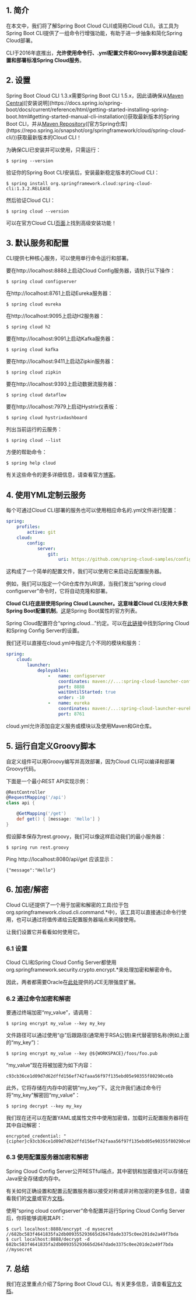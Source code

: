 ## 1. 简介

在本文中，我们将了解Spring Boot Cloud CLI(或简称Cloud CLI)。该工具为Spring Boot CLI提供了一组命令行增强功能，有助于进一步抽象和简化Spring Cloud部署。

CLI于2016年底推出，**允许使用命令行、.yml配置文件和Groovy脚本快速自动配置和部署标准Spring Cloud服务**。

## 2. 设置

Spring Boot Cloud CLI 1.3.x需要Spring Boot CLI 1.5.x，因此请确保从[Maven Central](https://search.maven.org/classic/#search|ga|1|a%3A"spring-boot-cli")([安装说明](https://docs.spring.io/spring-boot/docs/current/reference/html/getting-started-installing-spring-boot.html#getting-started-manual-cli-installation))获取最新版本的Spring Boot CLI，并从[Maven Repository](https://search.maven.org/classic/#search|ga|1|a%3A"spring-cloud-cli")([官方Spring仓库](https://repo.spring.io/snapshot/org/springframework/cloud/spring-cloud-cli/))获取最新版本的Cloud CLI！

为确保CLI已安装并可以使用，只需运行：

```shell
$ spring --version
```

验证你的Spring Boot CLI安装后，安装最新稳定版本的Cloud CLI：

```shell
$ spring install org.springframework.cloud:spring-cloud-cli:1.3.2.RELEASE
```

然后验证Cloud CLI：

```shell
$ spring cloud --version
```

可以在官方Cloud CLI[页面](https://cloud.spring.io/spring-cloud-cli/)上找到高级安装功能！

## 3. 默认服务和配置

CLI提供七种核心服务，可以使用单行命令运行和部署。

要在http://localhost:8888上启动Cloud Config服务器，请执行以下操作：

```shell
$ spring cloud configserver
```

在http://localhost:8761上启动Eureka服务器：

```shell
$ spring cloud eureka
```

在http://localhost:9095上启动H2服务器：

```shell
$ spring cloud h2
```

要在http://localhost:9091上启动Kafka服务器：

```shell
$ spring cloud kafka
```

要在http://localhost:9411上启动Zipkin服务器：

```shell
$ spring cloud zipkin
```

要在http://localhost:9393上启动数据流服务器：

```shell
$ spring cloud dataflow
```

要在http://localhost:7979上启动Hystrix仪表板：

```shell
$ spring cloud hystrixdashboard
```

列出当前运行的云服务：

```shell
$ spring cloud --list
```

方便的帮助命令：

```shell
$ spring help cloud
```

有关这些命令的更多详细信息，请查看官方[博客](https://spring.io/blog/2016/11/02/introducing-the-spring-cloud-cli-launcher)。

## 4. 使用YML定制云服务

每个可通过Cloud CLI部署的服务也可以使用相应命名的.yml文件进行配置：

```yaml
spring:
    profiles:
        active: git
    cloud:
        config:
            server:
                git:
                    uri: https://github.com/spring-cloud-samples/config-repo
```

这构成了一个简单的配置文件，我们可以使用它来启动云配置服务器。

例如，我们可以指定一个Git仓库作为URI源，当我们发出“spring cloud configserver”命令时，它将自动克隆和部署。

**Cloud CLI在底层使用Spring Cloud Launcher。这意味着Cloud CLI支持大多数Spring Boot配置机制**。[这](https://docs.spring.io/spring-boot/docs/current/reference/html/appendix-application-properties.html)是Spring Boot属性的官方列表。

Spring Cloud配置符合“spring.cloud...”约定。可以在[此链接](https://cloud.spring.io/spring-cloud-static/spring-cloud-config/1.3.3.RELEASE/single/spring-cloud-config.html#_environment_repository)中找到Spring Cloud和Spring Config Server的设置。

我们还可以直接在cloud.yml中指定几个不同的模块和服务：

```yaml
spring:
    cloud:
        launcher:
            deployables:
                -   name: configserver
                    coordinates: maven://...:spring-cloud-launcher-configserver:1.3.2.RELEASE
                    port: 8888
                    waitUntilStarted: true
                    order: -10
                -   name: eureka
                    coordinates: maven:/...:spring-cloud-launcher-eureka:1.3.2.RELEASE
                    port: 8761
```

cloud.yml允许添加自定义服务或模块以及使用Maven和Git仓库。

## 5. 运行自定义Groovy脚本

自定义组件可以用Groovy编写并高效部署，因为Cloud CLI可以编译和部署Groovy代码。

下面是一个最小REST API实现示例：

```groovy
@RestController
@RequestMapping('/api')
class api {

    @GetMapping('/get')
    def get() { [message: 'Hello'] }
}
```

假设脚本保存为rest.groovy，我们可以像这样启动我们的最小服务器：

```shell
$ spring run rest.groovy
```

Ping http://localhost:8080/api/get 应该显示：

```shell
{"message":"Hello"}
```

## 6. 加密/解密

Cloud CLI还提供了一个用于加密和解密的工具(位于包org.springframework.cloud.cli.command.*中)，该工具可以直接通过命令行使用，也可以通过将值传递给云配置服务器端点来间接使用。

让我们设置它并看看如何使用它。

### 6.1 设置

Cloud CLI和Spring Cloud Config Server都使用org.springframework.security.crypto.encrypt.*来处理加密和解密命令。

因此，两者都需要Oracle在[此处](http://www.oracle.com/technetwork/java/javase/downloads/jce8-download-2133166.html)提供的JCE无限强度扩展。

### 6.2 通过命令加密和解密

要通过终端加密“my_value”，请调用：

```shell
$ spring encrypt my_value --key my_key
```

文件路径可以通过使用“@”后跟路径(通常用于RSA公钥)来代替密钥名称(例如上面的“my_key”)：

```shell
$ spring encrypt my_value --key @${WORKSPACE}/foos/foo.pub
```

“my_value”现在将被加密为如下内容：

```shell
c93cb36ce1d09d7d62dffd156ef742faaa56f97f135ebd05e90355f80290ce6b
```

此外，它将存储在内存中的密钥“my_key”下。这允许我们通过命令行将“my_key”解密回“my_value”：

```shell
$ spring decrypt --key my_key
```

我们现在还可以在配置YAML或属性文件中使用加密值，加载时云配置服务器将在其中自动解密：

```shell
encrypted_credential: "{cipher}c93cb36ce1d09d7d62dffd156ef742faaa56f97f135ebd05e90355f80290ce6b"
```

### 6.3 使用配置服务器加密和解密

Spring Cloud Config Server公开RESTful端点，其中密钥和加密值对可以存储在Java安全存储或内存中。

有关如何正确设置和配置云配置服务器以接受对称或非对称加密的更多信息，请查看我们的[文章](https://www.baeldung.com/spring-cloud-configuration)或官方[文档](https://cloud.spring.io/spring-cloud-static/spring-cloud-config/1.3.3.RELEASE/single/spring-cloud-config.html#_encryption_and_decryption)。

使用“spring cloud configserver”命令配置并运行Spring Cloud Config Server后，你将能够调用其API：

```shell
$ curl localhost:8888/encrypt -d mysecret
//682bc583f4641835fa2db009355293665d2647dade3375c0ee201de2a49f7bda
$ curl localhost:8888/decrypt -d 682bc583f4641835fa2db009355293665d2647dade3375c0ee201de2a49f7bda
//mysecret
```

## 7. 总结

我们在这里重点介绍了Spring Boot Cloud CLI。有关更多信息，请查看[官方文档](https://cloud.spring.io/spring-cloud-static/spring-cloud-cli/1.3.2.RELEASE/)。
